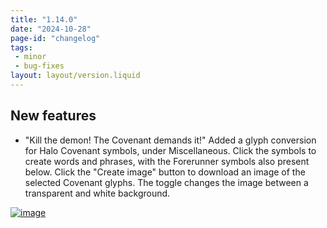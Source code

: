 ```yaml
---
title: "1.14.0"
date: "2024-10-28"
page-id: "changelog"
tags: 
 - minor
 - bug-fixes
layout: layout/version.liquid
---
```

## New features
- "Kill the demon! The Covenant demands it!"
Added a glyph conversion for Halo Covenant symbols, under Miscellaneous. Click the symbols to create words and phrases, with the Forerunner symbols also present below. Click the "Create image" button to download an image of the selected Covenant glyphs. The toggle changes the image between a transparent and white background.

[![image](https://github.com/user-attachments/assets/0e836557-7caf-46e6-887d-df30a70a7846)](https://github.com/user-attachments/assets/0e836557-7caf-46e6-887d-df30a70a7846)
